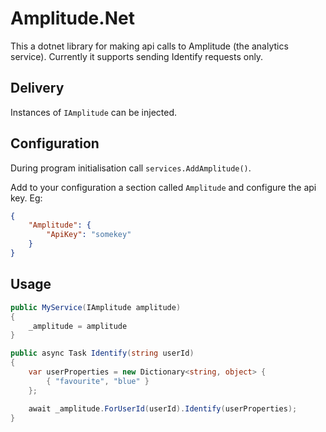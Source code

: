 # Amplitude.Net

This a dotnet library for making api calls to Amplitude (the analytics service). Currently it supports sending Identify requests only.

## Delivery 
Instances of `IAmplitude` can be injected.

## Configuration

During program initialisation call `services.AddAmplitude()`.

Add to your configuration a section called `Amplitude` and configure the api key. Eg:
``` json
{
    "Amplitude": {
        "ApiKey": "somekey"
    }
}
```

## Usage

``` csharp
public MyService(IAmplitude amplitude)
{
    _amplitude = amplitude
}

public async Task Identify(string userId)
{
    var userProperties = new Dictionary<string, object> {
        { "favourite", "blue" }
    };

    await _amplitude.ForUserId(userId).Identify(userProperties);
}
```